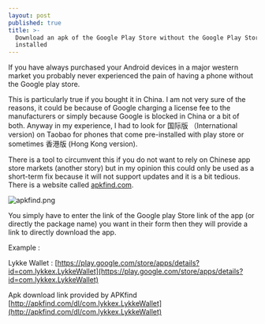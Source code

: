 ```yaml
---
layout: post
published: true
title: >-
  Download an apk of the Google Play Store without the Google Play Store
  installed
---
```

If you have always purchased your Android devices in a major western market you probably never experienced the pain of having a phone without the Google play store. 

This is particularly true if you bought it in China. I am not very sure of the reasons, it could be because of Google charging a license fee to the manufacturers or simply because Google is blocked in China or a bit of both. Anyway in my experience, I had to look for 国际版 （International version) on Taobao for phones that come pre-installed with play store or sometimes 香港版 (Hong Kong version). 

There is a tool to circumvent this if you do not want to rely on Chinese app store markets (another story) but in my opinion this could only be used as a short-term fix because it will not support updates and it is a bit tedious. There is a website called [apkfind.com](apkfind.com).

![apkfind.png]({{site.baseurl}}/img/apkfind.png)

You simply have to enter the link of the Google play Store link of the app (or directly the package name) you want in their form then they will provide a link to directly download the app. 

Example : 

Lykke Wallet : [https://play.google.com/store/apps/details?id=com.lykkex.LykkeWallet](https://play.google.com/store/apps/details?id=com.lykkex.LykkeWallet)

Apk download link provided by APKfind [http://apkfind.com/dl/com.lykkex.LykkeWallet](http://apkfind.com/dl/com.lykkex.LykkeWallet)
